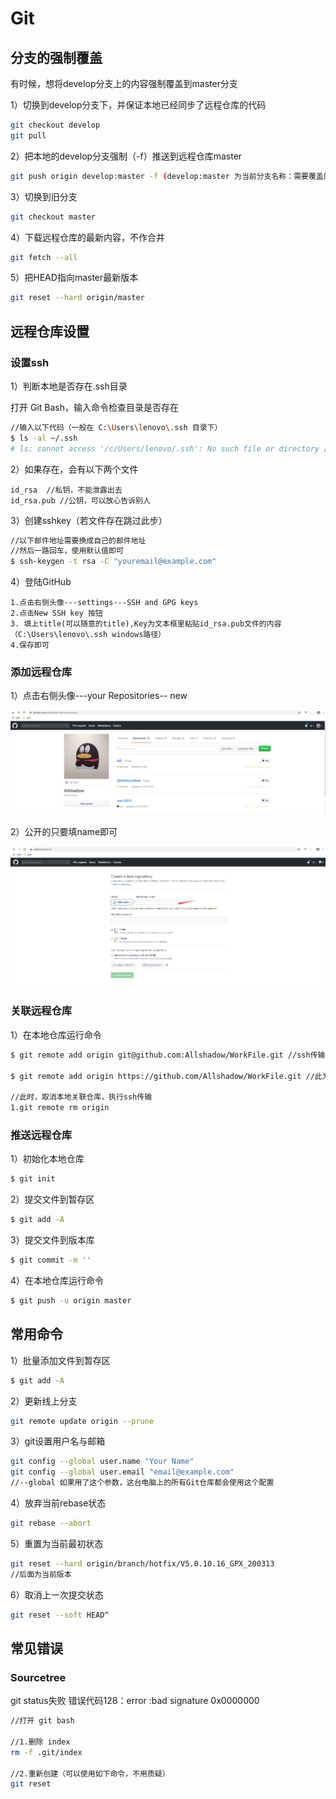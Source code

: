 # Git

## 分支的强制覆盖

有时候，想将develop分支上的内容强制覆盖到master分支



1）切换到develop分支下，并保证本地已经同步了远程仓库的代码

```bash
git checkout develop
git pull
```

2）把本地的develop分支强制（-f）推送到远程仓库master

```bash
git push origin develop:master -f (develop:master 为当前分支名称：需要覆盖的分支名称)
```

3）切换到旧分支

```bash
git checkout master
```

4）下载远程仓库的最新内容，不作合并

```bash
git fetch --all
```

5）把HEAD指向master最新版本

```bash
git reset --hard origin/master
```



## 远程仓库设置

### 设置ssh

1）判断本地是否存在.ssh目录

打开 Git Bash，输入命令检查目录是否存在

```bash
//输入以下代码（一般在 C:\Users\lenovo\.ssh 目录下）
$ ls -al ~/.ssh 
# ls: cannot access '/c/Users/lenovo/.ssh': No such file or directory //返回此说明没有这个目录
```

2）如果存在，会有以下两个文件

```
id_rsa  //私钥，不能泄露出去
id_rsa.pub //公钥，可以放心告诉别人
```

3）创建sshkey（若文件存在跳过此步）

```bash
//以下邮件地址需要换成自己的邮件地址
//然后一路回车，使用默认值即可
$ ssh-keygen -t rsa -C "youremail@example.com"
```

4）登陆GitHub

```
1.点击右侧头像---settings---SSH and GPG keys
2.点击New SSH key 按钮
3. 填上title(可以随意的title),Key为文本框里粘贴id_rsa.pub文件的内容（C:\Users\lenovo\.ssh windows路径）
4.保存即可
```

### 添加远程仓库

1）点击右侧头像---your Repositories-- new

![](git.assets/gitnew1.png)

2）公开的只要填name即可

![](git.assets/gitnew2.png)

### 关联远程仓库

1）在本地仓库运行命令

```bash
$ git remote add origin git@github.com:Allshadow/WorkFile.git //ssh传输

$ git remote add origin https://github.com/Allshadow/WorkFile.git //此为https协议的链接，会不断重复输入密码...

//此时，取消本地关联仓库，执行ssh传输
1.git remote rm origin
```

### 推送远程仓库

1）初始化本地仓库

```bash
$ git init
```

2）提交文件到暂存区

```bash
$ git add -A
```

3）提交文件到版本库

```bash
$ git commit -m ''
```

4）在本地仓库运行命令

```bash
$ git push -u origin master
```

## 常用命令

1）批量添加文件到暂存区

```bash
$ git add -A
```

2）更新线上分支

```bash
git remote update origin --prune
```

3）git设置用户名与邮箱

```bash
git config --global user.name "Your Name" 
git config --global user.email "email@example.com"
//--global 如果用了这个参数，这台电脑上的所有Git仓库都会使用这个配置
```

4）放弃当前rebase状态

```bash
git rebase --abort
```

5）重置为当前最初状态

```bash
git reset --hard origin/branch/hotfix/V5.0.10.16_GPX_200313 
//后面为当前版本
```

6）取消上一次提交状态

```bash
git reset --soft HEAD^
```

## 常见错误

### Sourcetree

git status失败 错误代码128：error :bad signature 0x0000000

```bash
//打开 git bash

//1.删除 index
rm -f .git/index

//2.重新创建（可以使用如下命令，不用质疑）
git reset
```

